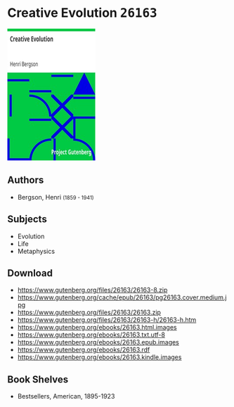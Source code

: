 # Creative Evolution <kbd>26163</kbd>

![](./cover.medium.jpg "")

## Authors


 - Bergson, Henri <small>(1859 - 1941)</small>

## Subjects


 - Evolution
 - Life
 - Metaphysics

## Download


 - https://www.gutenberg.org/files/26163/26163-8.zip
 - https://www.gutenberg.org/cache/epub/26163/pg26163.cover.medium.jpg
 - https://www.gutenberg.org/files/26163/26163.zip
 - https://www.gutenberg.org/files/26163/26163-h/26163-h.htm
 - https://www.gutenberg.org/ebooks/26163.html.images
 - https://www.gutenberg.org/ebooks/26163.txt.utf-8
 - https://www.gutenberg.org/ebooks/26163.epub.images
 - https://www.gutenberg.org/ebooks/26163.rdf
 - https://www.gutenberg.org/ebooks/26163.kindle.images

## Book Shelves


 - Bestsellers, American, 1895-1923
